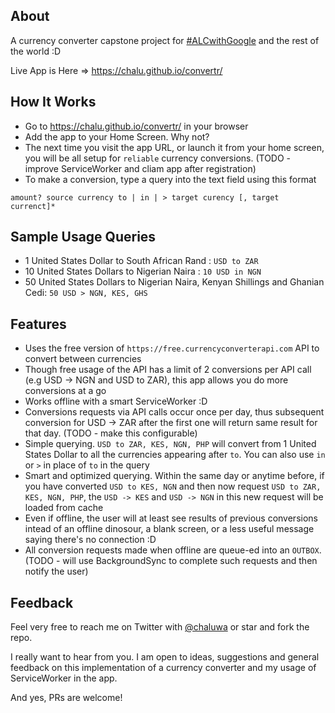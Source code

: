 ## About 
A currency converter capstone project for [#ALCwithGoogle](https://twitter.com/hashtag/ALCwithGoogle?src=hash) and the rest of the world :D

Live App is Here =>  https://chalu.github.io/convertr/

## How It Works
* Go to https://chalu.github.io/convertr/ in your browser
* Add the app to your Home Screen. Why not?
* The next time you visit the app URL, or launch it from your home screen, you will be all setup for `reliable` currency conversions. (TODO - improve ServiceWorker and cliam app after registration)
* To make a conversion, type a query into the text field using this format
```
amount? source currency to | in | > target curency [, target currenct]*
```

## Sample Usage Queries 
* 1 United States Dollar to South African Rand : `USD to ZAR`
* 10 United States Dollars to Nigerian Naira : `10 USD in NGN`
* 50 United States Dollars to Nigerian Naira, Kenyan Shillings and Ghanian Cedi: `50 USD > NGN, KES, GHS`


## Features
* Uses the free version of `https://free.currencyconverterapi.com` API to convert between currencies
* Though free usage of the API has a limit of 2 conversions per API call (e.g USD -> NGN and USD to ZAR), this app allows you do more conversions at a go
* Works offline with a smart ServiceWorker :D
* Conversions requests via API calls occur once per day, thus subsequent conversion for USD -> ZAR after the first one will return same result for that day. (TODO - make this configurable)
* Simple querying. `USD to ZAR, KES, NGN, PHP` will convert from 1 United States Dollar to all the currencies appearing after `to`. You can also use `in` or `>` in place of `to` in the query
* Smart and optimized querying. Within the same day or anytime before, if you have converted `USD to KES, NGN` and then now request `USD to ZAR, KES, NGN, PHP`, the `USD -> KES` and `USD -> NGN` in this new request will be loaded from cache
* Even if offline, the user will at least see results of previous conversions intead of an offline dinosour, a blank screen, or a less useful message saying there's no connection :D
* All conversion requests made when offline are queue-ed into an `OUTBOX`. (TODO - will use BackgroundSync to complete such requests and then notify the user)

## Feedback
Feel very free to reach me on Twitter with [@chaluwa](https://twitter.com/chaluwa) or star and fork the repo. 

I really want to hear from you. I am open to ideas, suggestions and general feedback on this implementation of a currency converter and my usage of ServiceWorker in the app.

And yes, PRs are welcome!